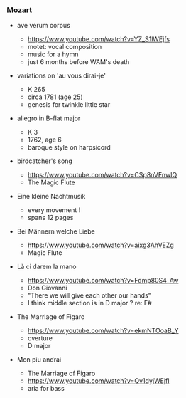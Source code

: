 
### Mozart

* ave verum corpus
    - https://www.youtube.com/watch?v=YZ_S1lWEjfs
    - motet: vocal composition
    - music for a hymn
    - just 6 months before WAM's death 

* variations on 'au vous dirai-je'
    - K 265
    - circa 1781 (age 25) 
    - genesis for twinkle little star

* allegro in B-flat major
    - K 3
    - 1762, age 6 
    - baroque style on harpsicord

* birdcatcher's song
    - https://www.youtube.com/watch?v=CSp8nVFnwIQ
    - The Magic Flute 

* Eine kleine Nachtmusik
    - every movement !
    - spans 12 pages 

* Bei Männern welche Liebe
    - https://www.youtube.com/watch?v=aixg3AhVEZg
    - Magic Flute

* Là ci darem la mano
    - https://www.youtube.com/watch?v=Fdmp80S4_Aw
    - Don Giovanni
    - "There we will give each other our hands"
    - I think middle section is in D major ? re: F#

* The Marriage of Figaro
    - https://www.youtube.com/watch?v=ekmNTOoaB_Y
    - overture
    - D major

* Mon piu andrai
    - The Marriage of Figaro
    - https://www.youtube.com/watch?v=Qv1dyjWEjfI 
    - aria for bass

